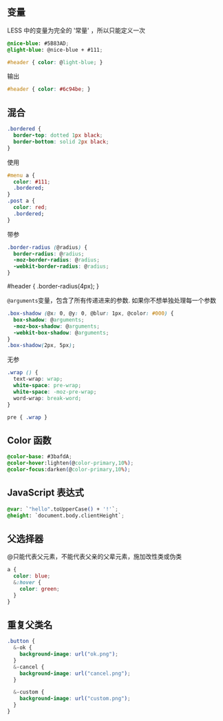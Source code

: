 ## 变量

LESS 中的变量为完全的 '常量' ，所以只能定义一次

```css
@nice-blue: #5B83AD;
@light-blue: @nice-blue + #111;

#header { color: @light-blue; }
```
输出

```css
#header { color: #6c94be; }
```

## 混合

```css
.bordered {
  border-top: dotted 1px black;
  border-bottom: solid 2px black;
}
```

使用

```css
#menu a {
  color: #111;
  .bordered;
}
.post a {
  color: red;
  .bordered;
}
```

带参

```css
.border-radius (@radius) {
  border-radius: @radius;
  -moz-border-radius: @radius;
  -webkit-border-radius: @radius;
}
```

#header {
  .border-radius(4px);
}

`@arguments`变量，包含了所有传递进来的参数. 如果你不想单独处理每一个参数

```css
.box-shadow (@x: 0, @y: 0, @blur: 1px, @color: #000) {
  box-shadow: @arguments;
  -moz-box-shadow: @arguments;
  -webkit-box-shadow: @arguments;
}
.box-shadow(2px, 5px);
```

无参

```css
.wrap () {
  text-wrap: wrap;
  white-space: pre-wrap;
  white-space: -moz-pre-wrap;
  word-wrap: break-word;
}

pre { .wrap }
```

## Color 函数
```css
@color-base: #3bafdA;
@color-hover:lighten(@color-primary,10%);
@color-focus:darken(@color-primary,10%);
```


## JavaScript 表达式

```css
@var: `"hello".toUpperCase() + '!'`;
@height: `document.body.clientHeight`;
```

## 父选择器
@只能代表父元素，不能代表父亲的父辈元素，施加改性类或伪类
```css
a {
  color: blue;
  &:hover {
    color: green;
  }
}
```

## 重复父类名
```css
.button {
  &-ok {
    background-image: url("ok.png");
  }
  &-cancel {
    background-image: url("cancel.png");
  }

  &-custom {
    background-image: url("custom.png");
  }
}
```